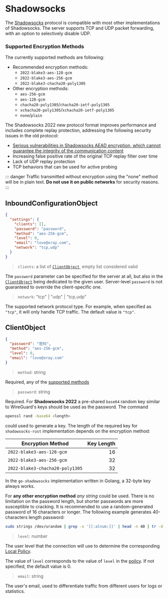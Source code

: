 # Shadowsocks

The [Shadowsocks](https://en.wikipedia.org/wiki/Shadowsocks) protocol is compatible with most other implementations of Shadowsocks. The server supports TCP and UDP packet forwarding, with an option to selectively disable UDP.

### Supported Encryption Methods
The currently supported methods are following:

- Recommended encryption methods:
  - `2022-blake3-aes-128-gcm`
  - `2022-blake3-aes-256-gcm`
  - `2022-blake3-chacha20-poly1305`
- Other encryption methods:
  - `aes-256-gcm`
  - `aes-128-gcm`
  - `chacha20-poly1305`/`chacha20-ietf-poly1305`
  - `xchacha20-poly1305`/`xchacha20-ietf-poly1305`
  - `none`/`plain`

The Shadowsocks 2022 new protocol format improves performance and includes complete replay protection, addressing the following security issues in the old protocol:

- [Serious vulnerabilities in Shadowsocks AEAD encryption, which cannot guarantee the integrity of the communication content](https://github.com/shadowsocks/shadowsocks-org/issues/183)
- Increasing false positive rate of the original TCP replay filter over time
- Lack of UDP replay protection
- TCP behaviors that can be used for active probing

::: danger
Traffic transmitted without encryption using the "none" method will be in plain text. **Do not use it on public networks** for security reasons.
:::

## InboundConfigurationObject

```json
{
  "settings": {
    "clients": [],
    "password": "password",
    "method": "aes-256-gcm",
    "level": 0,
    "email": "love@xray.com",
    "network": "tcp,udp"
  }
}
```

> `clients`: a list of [`ClientObject`](#clientobject), empty list considered valid

The `password` parameter can be specified for the server at all, but also in the [`ClientObject`](#clientobject) being dedicated to the given user. Server-level `password` is not guaranteed to override the client-specific one.

> `network`: "tcp" | "udp" | "tcp,udp"

The supported network protocol type. For example, when specified as `"tcp"`, it will only handle TCP traffic. The default value is `"tcp"`.

## ClientObject

```json
{
  "password": "密码",
  "method": "aes-256-gcm",
  "level": 0,
  "email": "love@xray.com"
}
```

> `method`: string

Required, any of the [supported methods](#supportedencryptionmethods)

> `password`: string

Required. For **Shadowsocks 2022** a pre-shared `base64` random key similar to WireGuard's keys should be used as the password. The command 
```sh
openssl rand -base64 <length>
```
could used to generate a key. The length of the required key for `shadowsocks-rust` implementation depends on the encryption method:

| Encryption Method               | Key Length |
| -----------------------------   | ---------: |
| `2022-blake3-aes-128-gcm`       |         16 |
| `2022-blake3-aes-256-gcm`       |         32 |
| `2022-blake3-chacha20-poly1305` |         32 |

In the `go-shadowsocks` implementation written in Golang, a 32-byte key always works. 

For **any other encryption method** _any string_ could be used. There is no limitation on the password length, but shorter passwords are more susceptible to cracking. It is recommended to use a random-generated password of 16 characters or longer. The following example generates 40-characters length password:
```sh
sudo strings /dev/urandom | grep -o '[[:alnum:]]' | head -n 40 | tr -d '\n'; echo
```

> `level`: number

The user level that the connection will use to determine the corresponding [Local Policy](../policy.md#levelpolicyobject).

The value of `level` corresponds to the value of `level` in the [policy](../policy.md#policyobject). If not specified, the default value is 0.

> `email`: string

The user's email, used to differentiate traffic from different users for logs or statistics.
